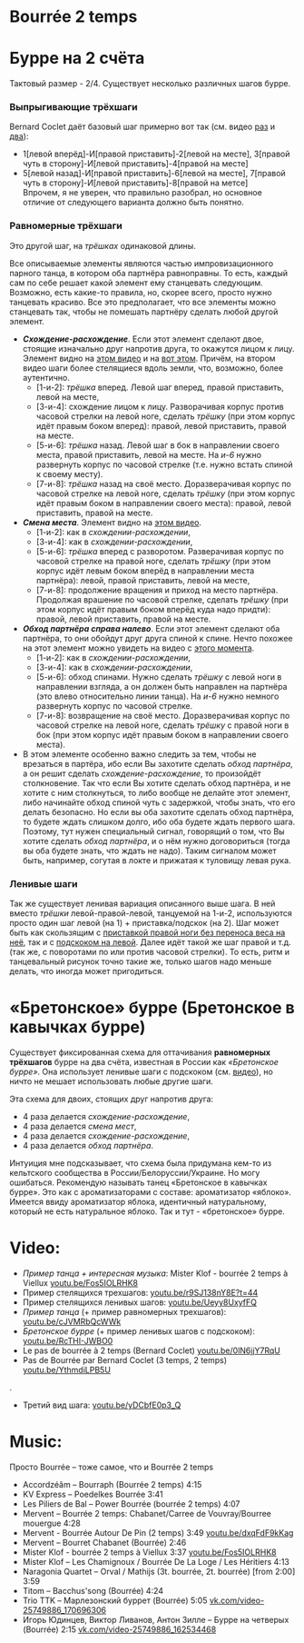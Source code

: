 Bourrée 2 temps
===============
# Бурре на 2 счёта
Тактовый размер - 2/4. Существует несколько различных шагов бурре. 
### Выпрыгивающие трёхшаги
Bernard Coclet даёт базовый шаг примерно вот так (см. видео [раз](https://www.youtube.com/watch?v=0lN6jjY7RqU) и [два](https://www.youtube.com/watch?v=YthmdiLPB5U)):

- 1[левой вперёд]-И[правой приставить]-2[левой на месте], 3[правой чуть в сторону]-И[левой приставить]-4[правой на месте]
- 5[левой назад]-И[правой приставить]-6[левой на месте], 7[правой чуть в сторону]-И[левой приставить]-8[правой на метсе]  
  Впрочем, я не уверен, что правильно разобрал, но основное отличие от следующего варианта должно быть понятно.

### Равномерные трёхшаги
Это другой шаг, на _трёшках_ одинаковой длины.

Все описываемые элементы являются частью импровизационного парного танца, в котором оба партнёра равноправны. То есть, каждый сам по себе решает какой элемент ему станцевать следующим. Возможно, есть какие-то правила, но, скорее всего, просто нужно танцевать красиво. Все это предполагает, что все элементы можно станцевать так, чтобы не помешать партнёру сделать любой другой элемент.

- ___Схождение-расхождение___. Если этот элемент сделают двое, стоящие изначально друг напротив друга, то окажутся лицом к лицу. Элемент видно на [этом видео](https://www.youtube.com/watch?v=cJVMRbQcWWk) и на [вот этом](https://youtu.be/r9SJ138nY8E?t=44). Причём, на втором видео шаги более стелящиеся вдоль земли, что, возможно, более аутентично.
  - [1-и-2]: _трёшка_ вперед. Левой шаг вперед, правой приставить, левой на месте,
  - [3-и-4]: схождение лицом к лицу. Разворачивая корпус против часовой стрелки на левой ноге, сделать _трёшку_ (при этом корпус идёт правым боком вперед): правой, левой приставить, правой на месте.
  - [5-и-6]: _трёшка_ назад. Левой шаг в бок в направлении своего места, правой приставить, левой на месте. На _и-6_ нужно развернуть корпус по часовой стрелке (т.е. нужно встать спиной к своему месту).
  - [7-и-8]: _трёшка_ назад на своё место. Доразверачивая корпус по часовой стрелке на левой ноге, сделать _трёшку_ (при этом корпус идёт правым боком в направлении своего места): правой, левой приставить, правой на месте.
- ___Смена места___. Элемент видно на [этом видео](https://www.youtube.com/watch?v=cJVMRbQcWWk).
  - [1-и-2]: как в _схождении-расхождении_,
  - [3-и-4]: как в _схождении-расхождении_,
  - [5-и-6]: _трёшка_ вперед с разворотом. Разверачивая корпус по часовой стрелке на правой ноге, сделать _трёшку_ (при этом корпус идёт левым боком вперёд в направлении места партнёра): левой, правой приставить, левой на месте,
  - [7-и-8]: продолжение вращения и приход на место партнёра. Продолжая врашение по часовой стрелке, сделать _трёшку_ (при этом корпус идёт правым боком вперёд куда надо придти): правой, левой приставить, правой на месте.
- ___Обход партнёра справа налево___. Если этот элемент сделают оба партнёра, то они обойдут друг друга спиной к спине. Нечто похожее на этот элемент можно увидеть на видео с [этого момента](https://youtu.be/Fos5IOLRHK8?t=32).
  - [1-и-2]: как в _схождении-расхождении_,
  - [3-и-4]: как в _схождении-расхождении_,
  - [5-и-6]: обход спинами. Нужно сделать _трёшку_ с левой ноги в направлении взгляда, а он должен быть направлен на партнёра (это влево относительно линии танца). На _и-6_ нужно немного развернуть корпус по часовой стрелке. 
  - [7-и-8]: возвращение на своё место. Доразверачивая корпус по часовой стрелке на левой ноге, сделать _трёшку_ с правой ноги в бок (при этом корпус идёт правым боком в направлении своего места).
- В этом элементе особенно важно следить за тем, чтобы не врезаться в партёра, ибо если Вы захотите сделать _обход партнёра_, а он решит сделать _схождение-расхождение_, то произойдёт столкновение. Так что если Вы хотите сделать обход партнёра, и не хотите с ним столкнуться, то либо вообще не делайте этот элемент, либо начинайте обход спиной чуть с задержкой, чтобы знать, что его делать безопасно. Но если вы оба захотите сделать обход партнёра, то будете ждать слишком долго, ибо оба будете ждать первого шага. Поэтому, тут нужен специальный сигнал, говорящий о том, что Вы хотите сделать _обход партнёра_, и о нём нужно договориться (тогда вы оба будете знать, что ждать не надо). Таким сигналом может быть, например, согутая в локте и прижатая к туловищу левая рука.

### Ленивые шаги
Так же существует ленивая вариация описанного выше шага. В ней вместо _трёшки_ левой-правой-левой, танцуемой на 1-и-2, используются просто один шаг левой (на 1) + приставка/подскок (на 2). Шаг может быть как скользящим с [приставкой правой ноги без переноса веса на неё](https://www.youtube.com/watch?v=Ueyy8UxyfFQ), так и с [подскоком на левой](https://www.youtube.com/watch?v=RcTHI-JWBO0). Далее идёт такой же шаг правой и т.д. (так же, с поворотами по или против часовой стрелки). То есть, ритм и танцевальный рисунок точно такие же, только шагов надо меньше делать, что иногда может пригодиться.

«Бретонское» бурре (Бретонское в кавычках бурре)
==================
Существует фиксированная схема для оттачивания __равномерных трёхшагов__ бурре на два счёта, известная в России как _«Бретонское бурре»_. Она использует ленивые шаги с подскоком (см. [видео](https://www.youtube.com/watch?v=RcTHI-JWBO0)), но ничто не мешает использовать любые другие шаги.

Эта схема для двоих, стоящих друг напротив друга:

- 4 раза делается _схождение-расхождение_,
- 4 раза делается _смена мест_,
- 4 раза делается _схождение-расхождение_,
- 4 раза делается _обход партнёра_.

Интуиция мне подсказывает, что схема была придумана кем-то из кельтского сообщества в России/Белоруссии/Украине. Но могу ошибаться. Рекомендую называть танец «Бретонское в кавычках бурре». Это как с ароматизаторами с составе: ароматизатор «яблоко». Имеется ввиду ароматизатор яблока, идентичный натуральному, который не есть натуральное яблоко. Так и тут - «бретонское» бурре.

Video:
======
- _Пример танца + интересная музыка_: Mister Klof - bourrée 2 temps à Viellux [youtu.be/Fos5IOLRHK8](https://www.youtube.com/watch?v=Fos5IOLRHK8)
- Пример стелящихся трехшагов: [youtu.be/r9SJ138nY8E?t=44](https://youtu.be/r9SJ138nY8E?t=44)
- Пример стелящихся ленивых шагов: [youtu.be/Ueyy8UxyfFQ](https://www.youtube.com/watch?v=Ueyy8UxyfFQ)
- _Пример танца_ (+ пример равномерных трехшагов): [youtu.be/cJVMRbQcWWk](https://www.youtube.com/watch?v=cJVMRbQcWWk)
- _Бретонское бурре_ (+ пример ленивых шагов с подскоком): [youtu.be/RcTHI-JWBO0](https://www.youtube.com/watch?v=RcTHI-JWBO0)
- Le pas de bourrée à 2 temps (Bernard Coclet) [youtu.be/0lN6jjY7RqU](https://www.youtube.com/watch?v=0lN6jjY7RqU)
- Pas de Bourrée par Bernard Coclet (3 temps, 2 temps) [youtu.be/YthmdiLPB5U](https://www.youtube.com/watch?v=YthmdiLPB5U)

.

- Третий вид шага: [youtu.be/yDCbfE0p3_Q](https://www.youtube.com/watch?v=yDCbfE0p3_Q)

Music:
======
Просто Bourrée – тоже самое, что и Bourrée 2 temps

- Accordzéâm – Bourraph (Bourrée 2 temps) 4:15
- KV Express – Poedelkes Bourrée 3:41
- Les Piliers de Bal – Power Bourrée (bourrée 2 temps) 4:07
- Mervent – Bourrée 2 temps: Chabanet/Carree de Vouvray/Bourree mouergue 4:28
- Mervent - Bourrée Autour De Pin (2 temps) 3:49 [youtu.be/dxqFdF9kKag](https://www.youtube.com/watch?v=dxqFdF9kKag)
- Mervent – Bourret Chabanet (Bourrée) 2:46
- Mister Klof - bourrée 2 temps à Viellux 3:37 [youtu.be/Fos5IOLRHK8](https://www.youtube.com/watch?v=Fos5IOLRHK8)
- Mister Klof – Les Chamignoux / Bourrée De La Loge / Les Héritiers 4:13
- Naragonia Quartet – Orval / Mathijs (3t. bourrée, 2t. bourrée) [from 2:00] 3:59
- Titom – Bacchus'song (Bourrée) 4:24
- Trio TTK – Марлезонский буррет (Bourrée) 5:05 [vk.com/video-25749886_170696306](https://vk.com/video-25749886_170696306)
- Игорь Юдинцев, Виктор Ливанов, Антон Зилле – Бурре на четверых (Bourrée) 2:15 [vk.com/video-25749886_162534468](http://vk.com/video-25749886_162534468)
